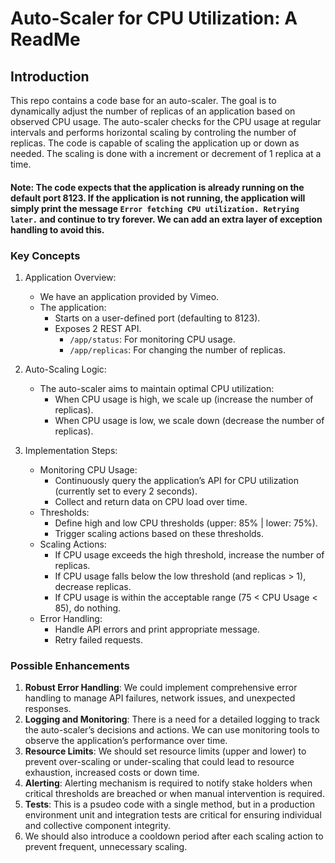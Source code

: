 # **Auto-Scaler for CPU Utilization: A ReadMe**

## Introduction

This repo contains a code base for an auto-scaler.
The goal is to dynamically adjust the number of replicas of an application based on observed CPU usage.
The auto-scaler checks for the CPU usage at regular intervals and performs horizontal scaling by controling the number of replicas. The code is capable of scaling the application up or down as needed. The scaling is done with a increment or decrement of 1 replica at a time.
#### Note: The code expects that the application is already running on the default port 8123. If the application is not running, the application will simply print the message `Error fetching CPU utilization. Retrying later.` and continue to try forever. We can add an extra layer of exception handling to avoid this.

### Key Concepts

1. Application Overview:

   - We have an application provided by Vimeo.
   - The application:
     - Starts on a user-defined port (defaulting to 8123).
     - Exposes 2 REST API.
       - `/app/status`: For monitoring CPU usage.
       - `/app/replicas`: For changing the number of replicas.

2. Auto-Scaling Logic:

   - The auto-scaler aims to maintain optimal CPU utilization:
     - When CPU usage is high, we scale up (increase the number of replicas).
     - When CPU usage is low, we scale down (decrease the number of replicas).

3. Implementation Steps:
   - Monitoring CPU Usage:
     - Continuously query the application’s API for CPU utilization (currently set to every 2 seconds).
     - Collect and return data on CPU load over time.
   - Thresholds:
     - Define high and low CPU thresholds (upper: 85% | lower: 75%).
     - Trigger scaling actions based on these thresholds.
   - Scaling Actions:
     - If CPU usage exceeds the high threshold, increase the number of replicas.
     - If CPU usage falls below the low threshold (and replicas > 1), decrease replicas.
     - If CPU usage is within the acceptable range (75 < CPU Usage < 85), do nothing.
   - Error Handling:
     - Handle API errors and print appropriate message.
     - Retry failed requests.

### Possible Enhancements

1. **Robust Error Handling**: We could implement comprehensive error handling to manage API failures, network issues, and unexpected responses.
2. **Logging and Monitoring**: There is a need for a detailed logging to track the auto-scaler’s decisions and actions. We can use monitoring tools to observe the application’s performance over time.
3. **Resource Limits**: We should set resource limits (upper and lower) to prevent over-scaling or under-scaling that could lead to resource exhaustion, increased costs or down time.
4. **Alerting**: Alerting mechanism is required to notify stake holders when critical thresholds are breached or when manual intervention is required.
5. **Tests**: This is a psudeo code with a single method, but in a production environment unit and integration tests are critical for ensuring individual and collective component integrity.
6. We should also introduce a cooldown period after each scaling action to prevent frequent, unnecessary scaling.
